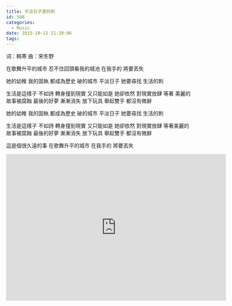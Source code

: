 ```yaml
---
title: 平淡日子里的刺
id: 508
categories:
  - Music
date: 2015-10-12 21:20:06
tags:
---
```


词：韩寒
曲：宋冬野

在歌舞升平的城市
忍不住回頭看我的城池
在我手的 將要丟失

她的幼稚 我的固執 都成為歷史
破的城市 平淡日子
她要尋找 生活的刺

生活是這樣子 不如詩
轉身撞到現實
又只能如是
她卻依然 對現實放肆
等著 美麗的故事被腐蝕
最後的好夢 漸漸消失
放下玩具 舉起雙手 都沒有微辭

她的幼稚 我的固執 都成為歷史
破的城市 平淡日子
她要尋找 生活的刺

生活是這樣子 不如詩
轉身撞到現實 又只能如是
她卻依然 對現實放肆
等著美麗的故事被腐蝕
最後的好夢 漸漸消失
放下玩具 舉起雙手
都沒有微辭

這是個很久遠的事
在歌舞升平的城市
在我手的 將要丟失

<iframe height=400 width=600 src="https://www.youtube.com/embed/pIJp6PDCIC8" frameborder=0 allowfullscreen></iframe>